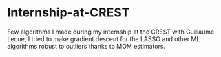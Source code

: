 # Internship-at-CREST
Few algorithms I made during my internship at the CREST with Guillaume Lecué, I tried to make gradient descent for the LASSO and other ML algorithms robust to outliers thanks to MOM estimators.


